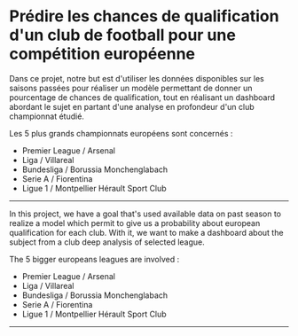 # Prédire les chances de qualification d'un club de football pour une compétition européenne

Dans ce projet, notre but est d'utiliser les données disponibles sur les saisons passées pour réaliser un modèle permettant de donner un pourcentage de chances de qualification, tout en réalisant un dashboard abordant le sujet en partant d'une analyse en profondeur d'un club championnat étudié. 

Les 5 plus grands championnats européens sont concernés : 
- Premier League / Arsenal
- Liga / Villareal 
- Bundesliga / Borussia Monchenglabach
- Serie A / Fiorentina
- Ligue 1 / Montpellier Hérault Sport Club

---

In this project, we have a goal that's used available data on past season to realize a model which permit to give us a probability about european qualification for each club. With it, we want to make a dashboard about the subject from a club deep analysis of selected league.

The 5 bigger europeans leagues are involved : 
- Premier League / Arsenal
- Liga / Villareal 
- Bundesliga / Borussia Monchenglabach
- Serie A / Fiorentina
- Ligue 1 / Montpellier Hérault Sport Club

---

